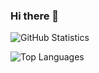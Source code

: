 ### Hi there 👋

![GitHub Statistics](https://github-readme-stats.vercel.app/api?username=Mads-Emil&count_private=true&show_icons=true&include_all_commits=true)

![Top Languages](https://github-readme-stats.vercel.app/api/top-langs/?username=Mads-Emil&count_private=true&show_icons=true&layout=compact)

